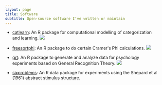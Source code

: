 ```yaml
---
layout: page
title: Software
subtitle: Open-source software I've written or maintain
---
```


- [catlearn](/catlearn): An R package for computational modelling of categorization and learning. [![](https://cranlogs.r-pkg.org/badges/grand-total/catlearn)](https://cran.r-project.org/package=catlearn)

- [freesortphi](http://freesortphi.r-forge.r-project.org/): An R package to do certain Cramer's Phi calculations. [![](https://cranlogs.r-pkg.org/badges/grand-total/freesortphi)](https://cran.r-project.org/package=freesortphi)

- [grt](https://github.com/matsukik/grt/issues): An R package to generate and analyze data for psychology experiments based on General Recognition Theory. [![](https://cranlogs.r-pkg.org/badges/grand-total/grt)](https://cran.r-project.org/package=grt)

- [sixproblems](https://github.com/ajwills72/sixproblems): An R data package for experiments using the Shepard et al (1961) abstract stimulus structure.

